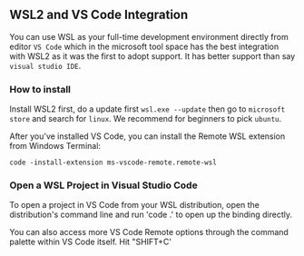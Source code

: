## WSL2 and VS Code Integration

You can use WSL as your full-time development environment directly from editor `VS Code` which in the microsoft
tool space has the best integration with WSL2 as it was the first to adopt support. It has better
support than say `visual studio IDE`.

### How to install

Install WSL2 first, do a update first `wsl.exe --update` then go to `microsoft store` and search
for `linux`. We recommend for beginners to pick `ubuntu`.

After you've installed VS Code, you can install the Remote WSL extension from Windows Terminal:

`code -install-extension ms-vscode-remote.remote-wsl`

### Open a WSL Project in Visual Studio Code
To open a project in VS Code from your WSL distribution, open the distribution's command line and run 'code .' to
open up the binding directly.

You can also access more VS Code Remote options through the command palette within VS Code itself. Hit "SHIFT+C'
